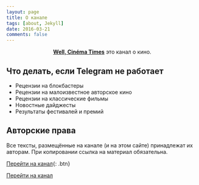 ```yaml
---
layout: page
title: О канале
tags: [about, Jekyll]
date: 2016-03-21
comments: false
---
```

    
<center><a href="https://t.me/Anonhownow"><b>Well, Cinéma Times</b></a> это канал о кино.</center>

## Что делать, если Telegram не работает
* Рецензии на блокбастеры
* Рецензии на малоизвестное авторское кино
* Рецензии на классические фильмы
* Новостные дайджесты
* Результаты фестивалей и премий

## Авторские права
Все тексты, размещённые на канале (и на этом сайте) принадлежат их авторам. При копировании ссылка на материал обязательна.
      
[Перейти на канал](https://t.me/Anonhownow){: .btn}
<div markdown="0"><a href="https://t.me/Anonhownow" class="btn btn-info">Перейти на канал</a></div>
